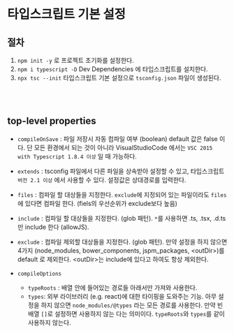 # 타입스크립트 기본 설정

## 절차

1. `npm init -y` 로 프로젝트 초기화를 설정한다.
2. `npm i typescript -D` Dev Dependencies 에 타입스크립트를 설치한다.
3. `npx tsc --init` 타입스크립트 기본 설정으로 `tsconfig.json` 파일이 생성된다.

<br/>
<br/>

## top-level properties

- `compileOnSave` : 파일 저장시 자동 컴파일 여부 (boolean) default 값은 false 이다. 단 모든 환경에서 되는 것이 아니라 VisualStudioCode 에서는 `VSC 2015 with Typescript 1.8.4 이상` 일 때 가능하다.

- `extends` : tsconfig 파일에서 다른 파일을 상속받아 설정할 수 있고, 타입스크립트 `버전 2.1 이상` 에서 사용할 수 있다. 설정값은 상대경로를 입력한다.

- `files` : 컴파일 할 대상들을 지정한다. `exclude`에 지정되어 있는 파일이라도 `files`에 있다면 컴파일 한다. (fiels의 우선순위가 exclude보다 높음)

- `include` : 컴파일 할 대상들을 지정한다. (glob 패턴). `*`를 사용하면 .ts, .tsx, .d.ts만 include 한다 (allowJS).

- `exclude` : 컴파일 제외할 대상들을 지정한다. (glob 패턴). 만약 설정을 하지 않으면 4가지 (node_modules, bower_components, jspm_packages, \<outDir>)를 default 로 제외한다. \<outDir>는 include에 있다고 하여도 항상 제외한다.

- `compileOptions`
  - `typeRoots` : 배열 안에 들어있는 경로들 아래서만 가져와 사용한다.
  - `types`: 외부 라이브러리 (e.g. react)에 대한 타이핑을 도와주는 기능. 아무 설정을 하지 않으면 `node_modules/@types` 라는 모든 경로를 사용한다. 만약 빈 배열 `[]`로 설정하면 사용하지 않는 다는 의미이다. `typeRoots`와 `types`를 같이 사용하지 않는다.
